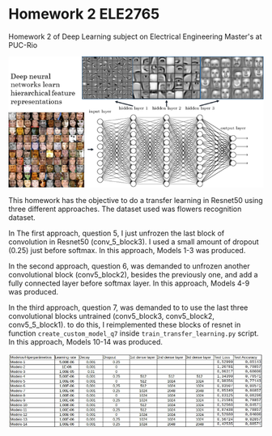 # Homework 2 ELE2765
Homework 2 of Deep Learning subject on Electrical Engineering Master's at PUC-Rio

<p align="center">
  <img src="feature_levels.png" alt="Sublime's custom image"/>
</p>

This homework has the objective to do a transfer learning in Resnet50 using three different approaches. The dataset used was flowers recognition dataset.

In The first approach, question 5, I just unfrozen the last block of convolution in Resnet50 (conv_5_block3). I used a small amount of dropout (0.25) just before softmax. In this approach, Models 1-3 was produced.

In the second approach, question 6, was demanded to unfrozen another convolutional block (conv5_block2), besides the previously one, and add a fully connected layer before softmax layer. In this approach, Models 4-9 was produced.

In the third approach, question 7, was demanded to to use the last three convolutional blocks untrained (conv5_block3, conv5_block2, conv5_5_block1). to do this, I reimplemented these blocks of resnet in function `create_custom_model_q7` inside `train_transfer_learning.py` script. In this approach, Models 10-14 was produced.

<p align="center">
  <img src="tabela_modelo_print.png" alt="Model training trials"/>
</p>
